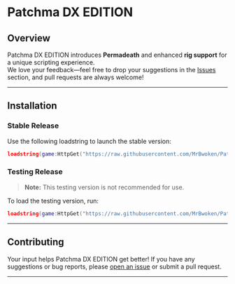 # Patchma DX EDITION

## Overview

Patchma DX EDITION introduces **Permadeath** and enhanced **rig support** for a unique scripting experience.  
We love your feedback—feel free to drop your suggestions in the [Issues](https://github.com/MrBwoken/PatchmaPDEDITION/issues) section, and pull requests are always welcome!

---

## Installation

### Stable Release

Use the following loadstring to launch the stable version:

```lua
loadstring(game:HttpGet("https://raw.githubusercontent.com/MrBwoken/PatchmaPDEDITION/refs/heads/main/PatchmaPD.lua"))()
```

### Testing Release

> **Note:** This testing version is not recommended for use.

To load the testing version, run:

```lua
loadstring(game:HttpGet("https://raw.githubusercontent.com/MrBwoken/PatchmaPDEDITION/refs/heads/PatchmaPD-TESTING/PatchmaPD.lua"))()
```

---

## Contributing

Your input helps Patchma DX EDITION get better! If you have any suggestions or bug reports, please [open an issue](https://github.com/MrBwoken/PatchmaPDEDITION/issues) or submit a pull request.

---
